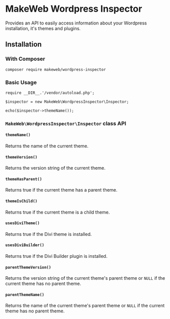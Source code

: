 # MakeWeb Wordpress Inspector

Provides an API to easily access information about your Wordpress installation, it's themes and plugins.

## Installation

### With Composer

    composer require makeweb/wordpress-inspector
    
### Basic Usage

    require __DIR__.'/vendor/autoload.php';

    $inspector = new MakeWeb\WordpressInspector\Inspector;

    echo($inspector->themeName());

### ```MakeWeb\WordpressInspector\Inspector``` class API

#### ```themeName()```

Returns the name of the current theme.

#### ```themeVersion()```

Returns the version string of the current theme.

#### ```themeHasParent()```

Returns true if the current theme has a parent theme.

#### ```themeIsChild()```

Returns true if the current theme is a child theme.

#### ```usesDiviTheme()```

Returns true if the Divi theme is installed.

#### ```usesDiviBuilder()```

Returns true if the Divi Builder plugin is installed.

#### ```parentThemeVersion()```

Returns the version string of the current theme's parent theme or `NULL` if the current theme has no parent theme.

#### ```parentThemeName()```

Returns the name of the current theme's parent theme or `NULL` if the current theme has no parent theme.
